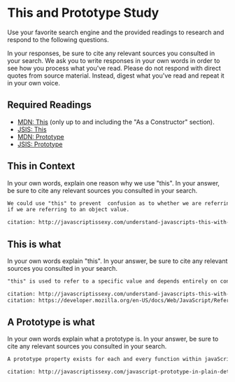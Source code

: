 # This and Prototype Study

Use your favorite search engine and the provided readings to research and
respond to the following questions.

In your responses, be sure to cite any relevant sources you consulted in your
search. We ask you to write responses in your own words in order to see how you
process what you've read. Please do not respond with direct quotes from source
material. Instead, digest what you've read and repeat it in your own voice.

## Required Readings

-   [MDN: This](https://developer.mozilla.org/en-US/docs/Web/JavaScript/Reference/Operators/this)
(only up to and including the "As a Constructor" section).
-   [JSIS: This](http://javascriptissexy.com/understand-javascripts-this-with-clarity-and-master-it/)
-   [MDN: Prototype](https://developer.mozilla.org/en-US/docs/Learn/JavaScript/Objects/Object_prototypes)
-   [JSIS: Prototype](http://javascriptissexy.com/javascript-prototype-in-plain-detailed-language/)

## This in Context

In your own words, explain one reason why we use "this". In your answer, be
sure to cite any relevant sources you consulted in your search.

```md
We could use "this" to prevent  confusion as to whether we are referring to a global variable or
if we are referring to an object value.

citation: http://javascriptissexy.com/understand-javascripts-this-with-clarity-and-master-it/
```

## This is what

In your own words explain "this".  In your answer, be
sure to cite any relevant sources you consulted in your search.

```md
"this" is used to refer to a specific value and depends entirely on context.  It can be a reference to a variable within a function, a value for an object or global variable.

citation: http://javascriptissexy.com/understand-javascripts-this-with-clarity-and-master-it/
citation: https://developer.mozilla.org/en-US/docs/Web/JavaScript/Reference/Operators/this

```

## A Prototype is what

In your own words explain what a prototype is.  In your answer, be
sure to cite any relevant sources you consulted in your search.

```md
A prototype property exists for each and every function within javaScript (although it's value is empty by default).  It is used for inheritance and so that other methods can use these inherited properties indicated by the prototype (e.g. within instances of a function).

citation: http://javascriptissexy.com/javascript-prototype-in-plain-detailed-language/
```
